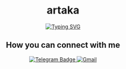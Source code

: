 <h1 align="center" >artaka</h1>
<p align="center"><a href="https://git.io/typing-svg"><img src="https://readme-typing-svg.demolab.com?font=Fira+Code&duration=3000&pause=1000&color=F70000&center=true&vCenter=true&width=435&lines=Software+engineering+student+at+BSTU" alt="Typing SVG" /></a></p>
<h2 align = "center">How you can connect with me</h2>
<p align = "center">
  <a href="https://t.me/artakagrand">
    <img src="https://img.shields.io/badge/Telegram-blue?style=for-the-badge&logo=telegram&logoColor=white" alt="Telegram Badge"/>
  </a>
   <a href="mailto:fefsert@gmail.com">
    <img src="https://img.shields.io/badge/Gmail-D14836?style=for-the-badge&logo=gmail&logoColor=white" alt="Gmail"/>
  </a>
</p>
